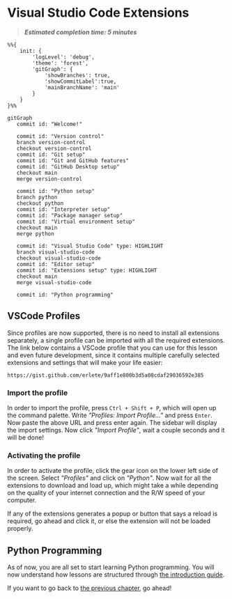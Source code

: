 # Visual Studio Code Extensions

> ***Estimated completion time: 5 minutes***

```mermaid
%%{
    init: {
        'logLevel': 'debug',
        'theme': 'forest',
        'gitGraph': {
            'showBranches': true,
            'showCommitLabel':true,
            'mainBranchName': 'main'
        }
    }
}%%

gitGraph
   commit id: "Welcome!"

   commit id: "Version control"
   branch version-control
   checkout version-control
   commit id: "Git setup"
   commit id: "Git and GitHub features"
   commit id: "GitHub Desktop setup"
   checkout main
   merge version-control

   commit id: "Python setup"
   branch python
   checkout python
   commit id: "Interpreter setup"
   commit id: "Package manager setup"
   commit id: "Virtual environment setup"
   checkout main
   merge python

   commit id: "Visual Studio Code" type: HIGHLIGHT
   branch visual-studio-code
   checkout visual-studio-code
   commit id: "Editor setup"
   commit id: "Extensions setup" type: HIGHLIGHT
   checkout main
   merge visual-studio-code

   commit id: "Python programming"
```

## VSCode Profiles

Since profiles are now supported, there is no need to install all extensions separately, a single profile can be imported with all the required extensions. The link below contains a VSCode profile that you can use for this lesson and even future development, since it contains multiple carefully selected extensions and settings that will make your life easier:

`https://gist.github.com/erlete/9aff1e800b3d5a08cdaf29036592e385`

### Import the profile

In order to import the profile, press `Ctrl + Shift + P`, which will open up the command palette. Write *"Profiles: Import Profile..."* and press `Enter`. Now paste the above URL and press enter again. The sidebar will display the import settings. Now click *"Import Profile"*, wait a couple seconds and it will be done!

### Activating the profile

In order to activate the profile, click the gear icon on the lower left side of the screen. Select *"Profiles"* and click on *"Python"*. Now wait for all the extensions to download and load up, which might take a while depending on the quality of your internet connection and the R/W speed of your computer.

If any of the extensions generates a popup or button that says a reload is required, go ahead and click it, or else the extension will not be loaded properly.

## Python Programming

As of now, you are all set to start learning Python programming. You will now understand how lessons are structured through [the introduction guide](/lessons/README.md).

If you want to go back to [the previous chapter](../editor/README.md), go ahead!
